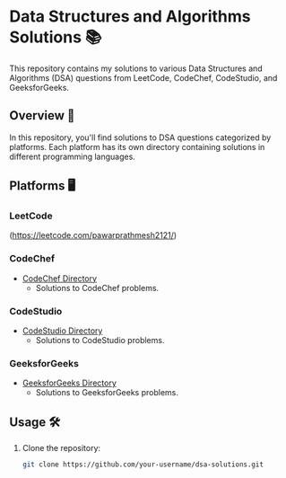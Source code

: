 # Data Structures and Algorithms Solutions 📚

This repository contains my solutions to various Data Structures and Algorithms (DSA) questions from LeetCode, CodeChef, CodeStudio, and GeeksforGeeks.

## Overview 🌟

In this repository, you'll find solutions to DSA questions categorized by platforms. Each platform has its own directory containing solutions in different programming languages.

## Platforms 🖥️

### LeetCode
(https://leetcode.com/pawarprathmesh2121/)

### CodeChef

- [CodeChef Directory](codechef/)
  - Solutions to CodeChef problems.

### CodeStudio

- [CodeStudio Directory](codestudio/)
  - Solutions to CodeStudio problems.

### GeeksforGeeks

- [GeeksforGeeks Directory](geeksforgeeks/)
  - Solutions to GeeksforGeeks problems.

## Usage 🛠️

1. Clone the repository:

   ```bash
   git clone https://github.com/your-username/dsa-solutions.git

